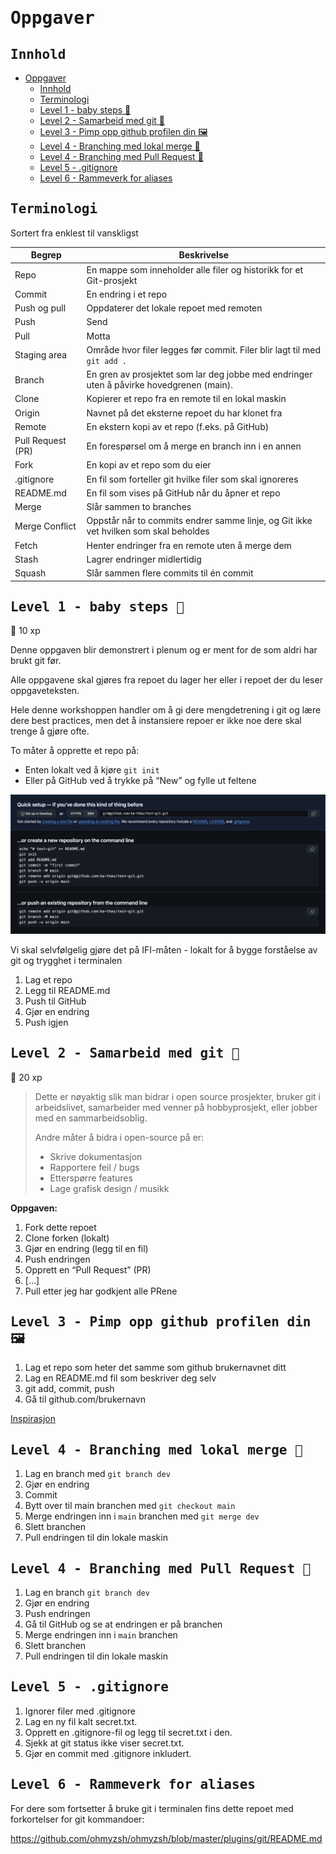 <style>
  h1, h2, h3{font-family: monospace
  }
</style>

# Oppgaver

## Innhold

- [Oppgaver](#oppgaver)
  - [Innhold](#innhold)
  - [Terminologi](#terminologi)
  - [Level 1 - baby steps 🍼](#level-1---baby-steps-)
  - [Level 2 - Samarbeid med git 🤝](#level-2---samarbeid-med-git-)
  - [Level 3 - Pimp opp github profilen din 🖼️](#level-3---pimp-opp-github-profilen-din-️)
  - [Level 4 - Branching med lokal merge 🌳](#level-4---branching-med-lokal-merge-)
  - [Level 4 - Branching med Pull Request 🌳](#level-4---branching-med-pull-request-)
  - [Level 5 - .gitignore](#level-5---gitignore)
  - [Level 6 - Rammeverk for aliases](#level-6---rammeverk-for-aliases)

## Terminologi

Sortert fra enklest til vanskligst

| Begrep | Beskrivelse |
|--------|-------------|
| Repo | En mappe som inneholder alle filer og historikk for et Git-prosjekt |
| Commit | En endring i et repo |
| Push og pull | Oppdaterer det lokale repoet med remoten |
| Push | Send |
| Pull | Motta |
| Staging area | Område hvor filer legges før commit. Filer blir lagt til med `git add .`|
| Branch | En gren av prosjektet som lar deg jobbe med endringer uten å påvirke hovedgrenen (main). |
| Clone | Kopierer et repo fra en remote til en lokal maskin |
| Origin | Navnet på det eksterne repoet du har klonet fra |
| Remote | En ekstern kopi av et repo (f.eks. på GitHub) |
| Pull Request (PR) | En forespørsel om å merge en branch inn i en annen |
| Fork | En kopi av et repo som du eier |
| .gitignore | En fil som forteller git hvilke filer som skal ignoreres |
| README.md | En fil som vises på GitHub når du åpner et repo |
| Merge | Slår sammen to branches |
| Merge Conflict | Oppstår når to commits endrer samme linje, og Git ikke vet hvilken som skal beholdes |
| Fetch | Henter endringer fra en remote uten å merge dem |
| Stash | Lagrer endringer midlertidig |
|Squash | Slår sammen flere commits til én commit |

## Level 1 - baby steps 🍼

🌱 10 xp

Denne oppgaven blir demonstrert i plenum og er ment for de som aldri har brukt git før.

Alle oppgavene skal gjøres fra repoet du lager her eller i repoet der du leser oppgaveteksten.

Hele denne workshoppen handler om å gi dere mengdetrening i git og lære dere best practices, men det å instansiere repoer er ikke noe dere skal trenge å gjøre ofte.

To måter å opprette et repo på:

- Enten lokalt ved å kjøre `git init`
- Eller på GitHub ved å trykke på “New” og fylle ut feltene

![To måter å opprette et repo på](assets/image.png)

Vi skal selvfølgelig gjøre det på IFI-måten - lokalt for å bygge forståelse av git og trygghet i terminalen

1. Lag et repo
2. Legg til README.md
3. Push til GitHub
4. Gjør en endring
5. Push igjen

## Level 2 - Samarbeid med git 🤝

🌱 20 xp

> Dette er nøyaktig slik man bidrar i open source prosjekter, bruker git i arbeidslivet, samarbeider med venner på hobbyprosjekt, eller jobber med en sammarbeidsoblig.
>
> Andre måter å bidra i open-source på er:
>
> - Skrive dokumentasjon
> - Rapportere feil / bugs
> - Etterspørre features
> - Lage grafisk design / musikk

**Oppgaven:**

1. Fork dette repoet
2. Clone forken (lokalt)
3. Gjør en endring (legg til en fil)
4. Push endringen
5. Opprett en “Pull Request” (PR)
6. […]
7. Pull etter jeg har godkjent alle PRene

## Level 3 - Pimp opp github profilen din 🖼️

1. Lag et repo som heter det samme som github brukernavnet ditt
2. Lag en README.md fil som beskriver deg selv
3. git add, commit, push
4. Gå til github.com/brukernavn

[Inspirasjon](https://github.com/abhisheknaiidu/awesome-github-profile-readme)

## Level 4 - Branching med lokal merge 🌳

1. Lag en branch med `git branch dev`
2. Gjør en endring
3. Commit
4. Bytt over til main branchen med `git checkout main`
5. Merge endringen inn i `main` branchen med `git merge dev`
6. Slett branchen
7. Pull endringen til din lokale maskin

## Level 4 - Branching med Pull Request 🌳

1. Lag en branch `git branch dev`
2. Gjør en endring
3. Push endringen
4. Gå til GitHub og se at endringen er på branchen
5. Merge endringen inn i `main` branchen
6. Slett branchen
7. Pull endringen til din lokale maskin

## Level 5 - .gitignore

1. Ignorer filer med .gitignore
1. Lag en ny fil kalt secret.txt.
1. Opprett en .gitignore-fil og legg til secret.txt i den.
1. Sjekk at git status ikke viser secret.txt.
1. Gjør en commit med .gitignore inkludert.

## Level 6 - Rammeverk for aliases

For dere som fortsetter å bruke git i terminalen fins dette repoet med forkortelser for git kommandoer:

<https://github.com/ohmyzsh/ohmyzsh/blob/master/plugins/git/README.md>
